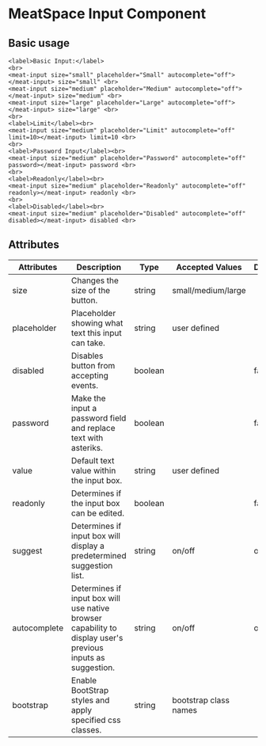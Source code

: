 # MeatSpace Input Component

## Basic usage
[](https://meat-space.org/web_components/meat-input/meat-input-demo.html ':include :type=iframe width=100% height=600px')

```
<label>Basic Input:</label>
<br>
<meat-input size="small" placeholder="Small" autocomplete="off"></meat-input> size="small" <br> 
<meat-input size="medium" placeholder="Medium" autocomplete="off"></meat-input> size="medium" <br> 
<meat-input size="large" placeholder="Large" autocomplete="off"></meat-input> size="large" <br> 
<br>
<label>Limit</label><br>
<meat-input size="medium" placeholder="Limit" autocomplete="off" limit=10></meat-input> limit=10 <br> 
<br>
<label>Password Input</label><br>
<meat-input size="medium" placeholder="Password" autocomplete="off" password></meat-input> password <br> 
<br>
<label>Readonly</label><br>
<meat-input size="medium" placeholder="Readonly" autocomplete="off" readonly></meat-input> readonly <br> 
<br> 
<label>Disabled</label><br>
<meat-input size="medium" placeholder="Disabled" autocomplete="off" disabled></meat-input> disabled <br> 
```

## Attributes
| Attributes | Description                                                   | Type    | Accepted Values | Default |
|------------|---------------------------------------------------------------|---------|-----------------|---------|
| size       | Changes the size of the button.                               | string  | small/medium/large |  |
| placeholder | Placeholder showing what text this input can take. | string | user defined | |
| disabled   | Disables button from accepting events. | boolean |  | false | 
| password   | Make the input a password field and replace text with asteriks.| boolean |  | false | 
| value      | Default text value within the input box. | string | user defined | | 
| readonly   | Determines if the input box can be edited. | boolean | | false | 
| suggest    | Determines if input box will display a predetermined suggestion list. | string | on/off | off |
| autocomplete| Determines if input box will use native browser capability to display user's previous inputs as suggestion. | string | on/off | off |
| bootstrap | Enable BootStrap styles and apply specified css classes. | string | bootstrap class names | | 

